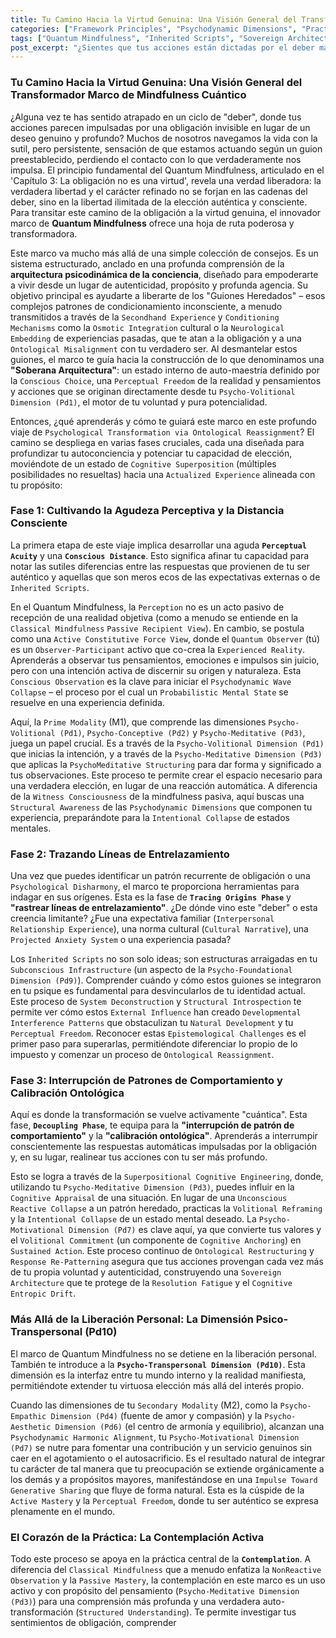 ```yaml
---
title: Tu Camino Hacia la Virtud Genuina: Una Visión General del Transformador Marco de Mindfulness Cuántico
categories: ["Framework Principles", "Psychodynamic Dimensions", "Practices"]
tags: ["Quantum Mindfulness", "Inherited Scripts", "Sovereign Architecture", "Psychodynamic Dimensions", "Contemplation", "Perceptual Freedom", "Conscious Choice", "Self-Mastery"]
post_excerpt: "¿Sientes que tus acciones están dictadas por el deber más que por un deseo auténtico? El Quantum Mindfulness ofrece un marco poderoso para liberarte de patrones inconscientes y construir una 'arquitectura soberana'. Este enfoque activo te guía a través de fases de autoconciencia profunda, desde la distinción perceptiva hasta la recalibración ontológica, permitiéndote vivir desde tu voluntad más auténtica y extender tu virtud genuina al mundo."
---
```


### Tu Camino Hacia la Virtud Genuina: Una Visión General del Transformador Marco de Mindfulness Cuántico

¿Alguna vez te has sentido atrapado en un ciclo de "deber", donde tus acciones parecen impulsadas por una obligación invisible en lugar de un deseo genuino y profundo? Muchos de nosotros navegamos la vida con la sutil, pero persistente, sensación de que estamos actuando según un guion preestablecido, perdiendo el contacto con lo que verdaderamente nos impulsa. El principio fundamental del Quantum Mindfulness, articulado en el 'Capítulo 3: La obligación no es una virtud', revela una verdad liberadora: la verdadera libertad y el carácter refinado no se forjan en las cadenas del deber, sino en la libertad ilimitada de la elección auténtica y consciente. Para transitar este camino de la obligación a la virtud genuina, el innovador marco de **Quantum Mindfulness** ofrece una hoja de ruta poderosa y transformadora.

Este marco va mucho más allá de una simple colección de consejos. Es un sistema estructurado, anclado en una profunda comprensión de la **arquitectura psicodinámica de la conciencia**, diseñado para empoderarte a vivir desde un lugar de autenticidad, propósito y profunda agencia. Su objetivo principal es ayudarte a liberarte de los "Guiones Heredados" – esos complejos patrones de condicionamiento inconsciente, a menudo transmitidos a través de la `Secondhand Experience` y `Conditioning Mechanisms` como la `Osmotic Integration` cultural o la `Neurological Embedding` de experiencias pasadas, que te atan a la obligación y a una `Ontological Misalignment` con tu verdadero ser. Al desmantelar estos guiones, el marco te guía hacia la construcción de lo que denominamos una **"Soberana Arquitectura"**: un estado interno de auto-maestría definido por la `Conscious Choice`, una `Perceptual Freedom` de la realidad y pensamientos y acciones que se originan directamente desde tu `Psycho-Volitional Dimension (Pd1)`, el motor de tu voluntad y pura potencialidad.

Entonces, ¿qué aprenderás y cómo te guiará este marco en este profundo viaje de `Psychological Transformation via Ontological Reassignment`? El camino se despliega en varias fases cruciales, cada una diseñada para profundizar tu autoconciencia y potenciar tu capacidad de elección, moviéndote de un estado de `Cognitive Superposition` (múltiples posibilidades no resueltas) hacia una `Actualized Experience` alineada con tu propósito:

### Fase 1: Cultivando la Agudeza Perceptiva y la Distancia Consciente

La primera etapa de este viaje implica desarrollar una aguda **`Perceptual Acuity`** y una **`Conscious Distance`**. Esto significa afinar tu capacidad para notar las sutiles diferencias entre las respuestas que provienen de tu ser auténtico y aquellas que son meros ecos de las expectativas externas o de `Inherited Scripts`.

En el Quantum Mindfulness, la `Perception` no es un acto pasivo de recepción de una realidad objetiva (como a menudo se entiende en la `Classical Mindfulness` `Passive Recipient View`). En cambio, se postula como una `Active Constitutive Force View`, donde el `Quantum Observer` (tú) es un `Observer-Participant` activo que co-crea la `Experienced Reality`. Aprenderás a observar tus pensamientos, emociones e impulsos sin juicio, pero con una intención activa de discernir su origen y naturaleza. Esta `Conscious Observation` es la clave para iniciar el `Psychodynamic Wave Collapse` – el proceso por el cual un `Probabilistic Mental State` se resuelve en una experiencia definida.

Aquí, la `Prime Modality` (M1), que comprende las dimensiones `Psycho-Volitional (Pd1)`, `Psycho-Conceptive (Pd2)` y `Psycho-Meditative (Pd3)`, juega un papel crucial. Es a través de la `Psycho-Volitional Dimension (Pd1)` que inicias la intención, y a través de la `Psycho-Meditative Dimension (Pd3)` que aplicas la `PsychoMeditative Structuring` para dar forma y significado a tus observaciones. Este proceso te permite crear el espacio necesario para una verdadera elección, en lugar de una reacción automática. A diferencia de la `Witness Consciousness` de la mindfulness pasiva, aquí buscas una `Structural Awareness` de las `Psychodynamic Dimensions` que componen tu experiencia, preparándote para la `Intentional Collapse` de estados mentales.

### Fase 2: Trazando Líneas de Entrelazamiento

Una vez que puedes identificar un patrón recurrente de obligación o una `Psychological Disharmony`, el marco te proporciona herramientas para indagar en sus orígenes. Esta es la fase de **`Tracing Origins Phase`** y **"rastrear líneas de entrelazamiento"**. ¿De dónde vino este "deber" o esta creencia limitante? ¿Fue una expectativa familiar (`Interpersonal Relationship Experience`), una norma cultural (`Cultural Narrative`), una `Projected Anxiety System` o una experiencia pasada?

Los `Inherited Scripts` no son solo ideas; son estructuras arraigadas en tu `Subconscious Infrastructure` (un aspecto de la `Psycho-Foundational Dimension (Pd9)`). Comprender cuándo y cómo estos guiones se integraron en tu psique es fundamental para desvincularlos de tu identidad actual. Este proceso de `System Deconstruction` y `Structural Introspection` te permite ver cómo estos `External Influence` han creado `Developmental Interference Patterns` que obstaculizan tu `Natural Development` y tu `Perceptual Freedom`. Reconocer estas `Epistemological Challenges` es el primer paso para superarlas, permitiéndote diferenciar lo propio de lo impuesto y comenzar un proceso de `Ontological Reassignment`.

### Fase 3: Interrupción de Patrones de Comportamiento y Calibración Ontológica

Aquí es donde la transformación se vuelve activamente "cuántica". Esta fase, **`Decoupling Phase`**, te equipa para la **"interrupción de patrón de comportamiento"** y la **"calibración ontológica"**. Aprenderás a interrumpir conscientemente las respuestas automáticas impulsadas por la obligación y, en su lugar, realinear tus acciones con tu ser más profundo.

Esto se logra a través de la `Superpositional Cognitive Engineering`, donde, utilizando tu `Psycho-Meditative Dimension (Pd3)`, puedes influir en la `Cognitive Appraisal` de una situación. En lugar de una `Unconscious Reactive Collapse` a un patrón heredado, practicas la `Volitional Reframing` y la `Intentional Collapse` de un estado mental deseado. La `Psycho-Motivational Dimension (Pd7)` es clave aquí, ya que convierte tus valores y el `Volitional Commitment` (un componente de `Cognitive Anchoring`) en `Sustained Action`. Este proceso continuo de `Ontological Restructuring` y `Response Re-Patterning` asegura que tus acciones provengan cada vez más de tu propia voluntad y autenticidad, construyendo una `Sovereign Architecture` que te protege de la `Resolution Fatigue` y el `Cognitive Entropic Drift`.

### Más Allá de la Liberación Personal: La Dimensión Psico-Transpersonal (Pd10)

El marco de Quantum Mindfulness no se detiene en la liberación personal. También te introduce a la **`Psycho-Transpersonal Dimension (Pd10)`**. Esta dimensión es la interfaz entre tu mundo interno y la realidad manifiesta, permitiéndote extender tu virtuosa elección más allá del interés propio.

Cuando las dimensiones de tu `Secondary Modality` (M2), como la `Psycho-Empathic Dimension (Pd4)` (fuente de amor y compasión) y la `Psycho-Aesthetic Dimension (Pd6)` (el centro de armonía y equilibrio), alcanzan una `Psychodynamic Harmonic Alignment`, tu `Psycho-Motivational Dimension (Pd7)` se nutre para fomentar una contribución y un servicio genuinos sin caer en el agotamiento o el autosacrificio. Es el resultado natural de integrar tu carácter de tal manera que tu preocupación se extiende orgánicamente a los demás y a propósitos mayores, manifestándose en una `Impulse Toward Generative Sharing` que fluye de forma natural. Esta es la cúspide de la `Active Mastery` y la `Perceptual Freedom`, donde tu ser auténtico se expresa plenamente en el mundo.

### El Corazón de la Práctica: La Contemplación Activa

Todo este proceso se apoya en la práctica central de la **`Contemplation`**. A diferencia del `Classical Mindfulness` que a menudo enfatiza la `NonReactive Observation` y la `Passive Mastery`, la contemplación en este marco es un uso activo y con propósito del pensamiento (`Psycho-Meditative Dimension (Pd3)`) para una comprensión más profunda y una verdadera auto-transformación (`Structured Understanding`). Te permite investigar tus sentimientos de obligación, comprender